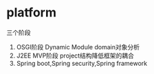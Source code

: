 # platform
三个阶段 
1. OSGI阶段  Dynamic Module   domain对象分析 
2. J2EE MVP阶段 project结构降低框架的耦合 
3. Spring boot,Spring security,Spring framework
